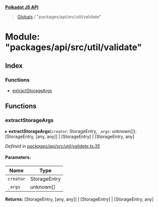 **[Polkadot JS API](../README.md)**

> [Globals](../globals.md) / "packages/api/src/util/validate"

# Module: "packages/api/src/util/validate"

## Index

### Functions

* [extractStorageArgs](_packages_api_src_util_validate_.md#extractstorageargs)

## Functions

### extractStorageArgs

▸ **extractStorageArgs**(`creator`: StorageEntry, `_args`: unknown[]): [StorageEntry, [any, any]] \| [StorageEntry] \| [StorageEntry, any]

*Defined in [packages/api/src/util/validate.ts:35](https://github.com/polkadot-js/api/blob/acb565d46/packages/api/src/util/validate.ts#L35)*

#### Parameters:

Name | Type |
------ | ------ |
`creator` | StorageEntry |
`_args` | unknown[] |

**Returns:** [StorageEntry, [any, any]] \| [StorageEntry] \| [StorageEntry, any]
